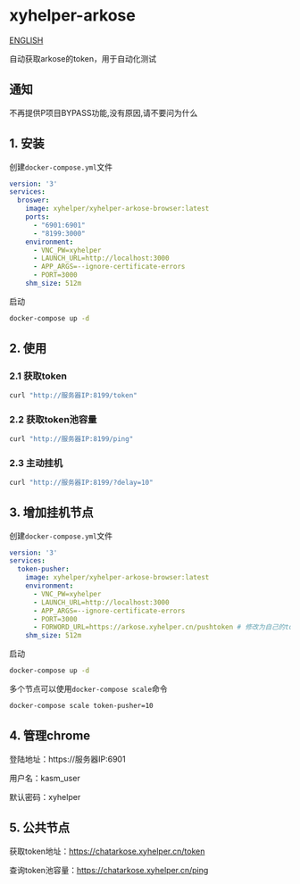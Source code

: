 # xyhelper-arkose

[ENGLISH](README_EN.md)

自动获取arkose的token，用于自动化测试

## 通知
不再提供P项目BYPASS功能,没有原因,请不要问为什么

## 1. 安装
创建`docker-compose.yml`文件
```yaml
version: '3'
services:
  broswer:
    image: xyhelper/xyhelper-arkose-browser:latest
    ports:
      - "6901:6901"
      - "8199:3000"
    environment:
      - VNC_PW=xyhelper
      - LAUNCH_URL=http://localhost:3000
      - APP_ARGS=--ignore-certificate-errors
      - PORT=3000
    shm_size: 512m
```
启动
```bash
docker-compose up -d
```
## 2. 使用

### 2.1 获取token
```bash
curl "http://服务器IP:8199/token"
```

### 2.2 获取token池容量
```bash
curl "http://服务器IP:8199/ping"
```

### 2.3 主动挂机
```bash
curl "http://服务器IP:8199/?delay=10"
```

## 3. 增加挂机节点
创建`docker-compose.yml`文件
```yaml
version: '3'
services:
  token-pusher:
    image: xyhelper/xyhelper-arkose-browser:latest
    environment:
      - VNC_PW=xyhelper
      - LAUNCH_URL=http://localhost:3000
      - APP_ARGS=--ignore-certificate-errors
      - PORT=3000
      - FORWORD_URL=https://arkose.xyhelper.cn/pushtoken # 修改为自己的token池地址
    shm_size: 512m
```
启动
```bash
docker-compose up -d
```

多个节点可以使用`docker-compose scale`命令
```bash
docker-compose scale token-pusher=10
```

## 4. 管理chrome

登陆地址：https://服务器IP:6901

用户名：kasm_user

默认密码：xyhelper  

## 5. 公共节点

获取token地址：https://chatarkose.xyhelper.cn/token

查询token池容量：https://chatarkose.xyhelper.cn/ping